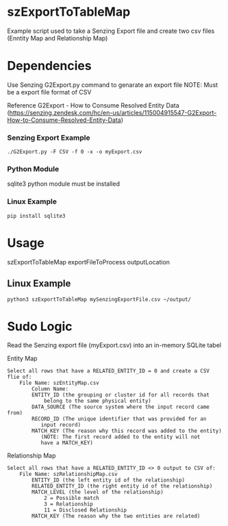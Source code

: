 # szExportToTableMap
Example script used to take a Senzing Export file and create two csv files (Enntity Map and Relationship Map)

# Dependencies
Use Senzing G2Export.py command to genarate an export file
    NOTE: Must be a export file format of CSV

Reference
    G2Export - How to Consume Resolved Entity Data
        (https://senzing.zendesk.com/hc/en-us/articles/115004915547-G2Export-How-to-Consume-Resolved-Entity-Data)

### Senzing Export Example 
    ./G2Export.py -F CSV -f 0 -x -o myExport.csv

### Python Module
sqlite3 python module must be installed

### Linux Example
    pip install sqlite3

# Usage
szExportToTableMap exportFileToProcess outputLocation

## Linux Example
    python3 szExportToTableMap mySenzingExportFile.csv ~/output/ 

# Sudo Logic
Read the Senzing export file (myExport.csv) into an in-memory SQLite tabel

Entity Map

    Select all rows that have a RELATED_ENTITY_ID = 0 and create a CSV flie of:
        File Name: szEntityMap.csv
            Column Name:
            ENTITY_ID (the grouping or cluster id for all records that
                belong to the same physical entity)
            DATA_SOURCE (The source system where the input record came from)
            RECORD_ID (The unique identifier that was provided for an
               input record)
            MATCH_KEY (The reason why this record was added to the entity)
               (NOTE: The first record added to the entity will not
               have a MATCH_KEY)

Relationship Map

    Select all rows that have a RELATED_ENTITY_ID <> 0 output to CSV of:
        File Name: szRelationshipMap.csv
            ENTITY_ID (the left entity id of the relationship)
            RELATED_ENTITY_ID (the right entity id of the relationship)
            MATCH_LEVEL (the level of the relationship)
                2 = Possible match
                3 = Relationship
                11 = Disclosed Relationship
            MATCH_KEY (The reason why the two entities are related)
